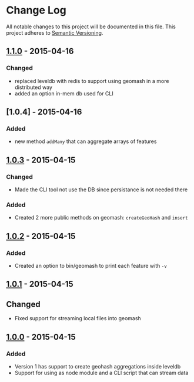 # Change Log
All notable changes to this project will be documented in this file.
This project adheres to [Semantic Versioning](http://semver.org/).

## [1.1.0] - 2015-04-16
### Changed 
* replaced leveldb with redis to support using geomash in a more distributed way
* added an option in-mem db used for CLI

## [1.0.4] - 2015-04-16
### Added
* new method `addMany` that can aggregate arrays of features

## [1.0.3] - 2015-04-15
### Changed
* Made the CLI tool not use the DB since persistance is not needed there

### Added 
* Created 2 more public methods on geomash: `createGeoHash` and `insert` 

## [1.0.2] - 2015-04-15
### Added 
* Created an option to bin/geomash to print each feature with `-v`

## [1.0.1] - 2015-04-15
## Changed
* Fixed support for streaming local files into geomash

## [1.0.0] - 2015-04-15
### Added 
* Version 1 has support to create geohash aggregations inside leveldb
* Support for using as node module and a CLI script that can stream data 

[1.1.0]: https://github.com/chelm/geomash/compare/v1.0.4...v1.1.0
[1.0.3]: https://github.com/chelm/geomash/compare/v1.0.3...v1.0.4
[1.0.3]: https://github.com/chelm/geomash/compare/v1.0.2...v1.0.3
[1.0.2]: https://github.com/chelm/geomash/compare/v1.0.1...v1.0.2
[1.0.1]: https://github.com/chelm/geomash/compare/v1.0.0...v1.0.1
[1.0.0]: https://github.com/chelm/geomash/releases/tag/v1.0.0
